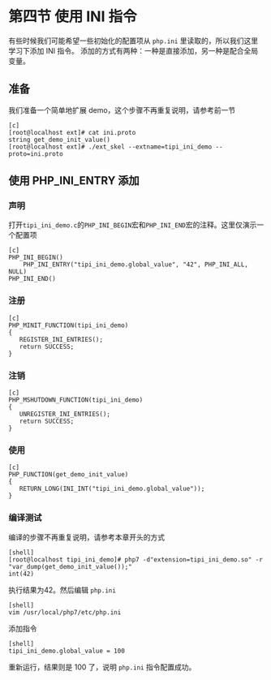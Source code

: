 # 第四节 使用 INI 指令

有些时候我们可能希望一些初始化的配置项从 `php.ini` 里读取的，所以我们这里学习下添加 INI 指令。
添加的方式有两种：一种是直接添加，另一种是配合全局变量。

## 准备

我们准备一个简单地扩展 demo，这个步骤不再重复说明，请参考前一节

    [c]
    [root@localhost ext]# cat ini.proto
    string get_demo_init_value()
    [root@localhost ext]# ./ext_skel --extname=tipi_ini_demo --proto=ini.proto

## 使用 PHP_INI_ENTRY 添加

### 声明

打开`tipi_ini_demo.c`的`PHP_INI_BEGIN`宏和`PHP_INI_END`宏的注释。这里仅演示一个配置项

    [c]
    PHP_INI_BEGIN()
        PHP_INI_ENTRY("tipi_ini_demo.global_value", "42", PHP_INI_ALL, NULL)
    PHP_INI_END()

### 注册

    [c]
    PHP_MINIT_FUNCTION(tipi_ini_demo)
    {
       REGISTER_INI_ENTRIES();
       return SUCCESS;
    }

### 注销

    [c]
    PHP_MSHUTDOWN_FUNCTION(tipi_ini_demo)
    {
       UNREGISTER_INI_ENTRIES();
       return SUCCESS;
    }

### 使用

    [c]
    PHP_FUNCTION(get_demo_init_value)
    {
       RETURN_LONG(INI_INT("tipi_ini_demo.global_value"));
    }

### 编译测试

编译的步骤不再重复说明，请参考本章开头的方式

    [shell]
    [root@localhost tipi_ini_demo]# php7 -d"extension=tipi_ini_demo.so" -r "var_dump(get_demo_init_value());"
    int(42)

执行结果为42。然后编辑 `php.ini` 

    [shell]
    vim /usr/local/php7/etc/php.ini
    
添加指令

    [shell]
    tipi_ini_demo.global_value = 100
    
重新运行，结果则是 100 了，说明 `php.ini` 指令配置成功。

